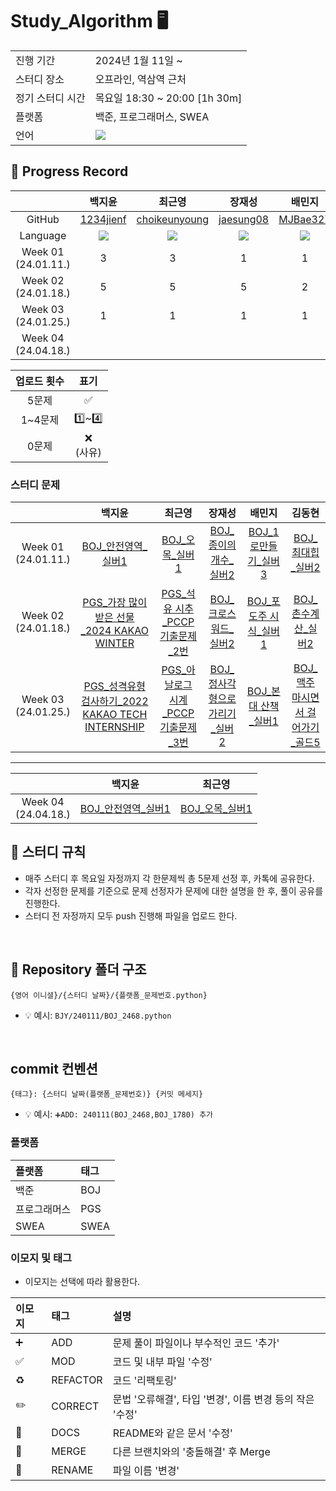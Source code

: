 # Study_Algorithm 🖥

<table>
  <tr>
    <td>진행 기간</td>
    <td>2024년 1월 11일 ~</td>
  </tr>
  <tr>
    <td>스터디 장소</td>
    <td>오프라인, 역삼역 근처</td>
  </tr>
  <tr>
    <td>정기 스터디 시간</td>
    <td>목요일 18:30 ~ 20:00 [1h 30m] <br>
  </tr>
  <tr>
    <td>플랫폼</td>
    <td>백준, 프로그래머스, SWEA</td>
  </tr>
  <tr>
    <td>언어</td>
    <td>
        <img src="https://img.shields.io/badge/Python-3776AB?style=for-the-badge&logo=python&logoColor=white">
    </td>
  </tr>
</table>



## 📍 Progress Record
|  | 백지윤 | 최근영 | 장재성 | 배민지 | 김동현 |
| :---: | :---: | :---: | :---: | :---: | :---: |
| GitHub | [1234jienf](https://github.com/1234jienf) | [choikeunyoung](https://github.com/choikeunyoung) | [jaesung08](https://github.com/jaesung08) | [MJBae327](https://github.com/MJBae327) |[Chico0902](https://github.com/Chico0902) | 
| Language | <img src="https://img.shields.io/badge/Python-3776AB?style=for-the-badge&logo=python&logoColor=white"> | <img src="https://img.shields.io/badge/Python-3776AB?style=for-the-badge&logo=python&logoColor=white"> | <img src="https://img.shields.io/badge/Python-3776AB?style=for-the-badge&logo=python&logoColor=white"> | <img src="https://img.shields.io/badge/Python-3776AB?style=for-the-badge&logo=python&logoColor=white"> | <img src="https://img.shields.io/badge/Python-3776AB?style=for-the-badge&logo=python&logoColor=white"> |
| Week 01</br>(24.01.11.) | 3 | 3 | 1 | 1 | 3 |
| Week 02</br>(24.01.18.) | 5 | 5 | 5 | 2 | 5 |
| Week 03</br>(24.01.25.) | 1 | 1 | 1 | 1 | 1 |
| Week 04</br>(24.04.18.) |  |  |  |  |  |



| 업로드 횟수 | 표기 |
| :---: | :---: |
| 5문제 | ✅ |
| 1~4문제 | 1️⃣~4️⃣ |
| 0문제 | ❌ <br/>(사유) |


### 스터디 문제
|  | 백지윤 | 최근영 | 장재성 | 배민지 | 김동현 |
| :---: | :---: | :---: | :---: | :---: | :---: |
| Week 01</br>(24.01.11.) | [BOJ_안전영역_실버1](https://www.acmicpc.net/problem/2468) | [BOJ_오목_실버1](https://www.acmicpc.net/problem/2615) | [BOJ_종이의개수_실버2](https://www.acmicpc.net/problem/1780) | [BOJ_1로만들기_실버3](https://www.acmicpc.net/problem/1463) |[BOJ_최대힙_실버2](https://www.acmicpc.net/problem/11279) |
| Week 02</br>(24.01.18.) | [PGS_가장 많이 받은 선물_2024 KAKAO WINTER](https://school.programmers.co.kr/learn/courses/30/lessons/258712) | [PGS_석유 시추_PCCP기출문제_2번](https://school.programmers.co.kr/learn/courses/30/lessons/250136) | [BOJ_크로스워드_실버2](https://www.acmicpc.net/problem/1706) | [BOJ_포도주 시식_실버1](https://www.acmicpc.net/problem/2156) |[BOJ_촌수계산_실버2](https://www.acmicpc.net/problem/2644) | 
| Week 03</br>(24.01.25.) | [PGS_성격유형 검사하기_2022 KAKAO TECH INTERNSHIP](https://school.programmers.co.kr/learn/courses/30/lessons/118666) | [PGS_아날로그 시계_PCCP기출문제_3번](https://school.programmers.co.kr/learn/courses/30/lessons/250135) | [BOJ_정사각형으로 가리기_실버2](https://www.acmicpc.net/problem/1569) | [BOJ_본대 산책_실버1](https://www.acmicpc.net/problem/12849) |[BOJ_맥주 마시면서 걸어가기_골드5](https://www.acmicpc.net/problem/9205) | 

***

|  | 백지윤 | 최근영 | 
| :---: | :---: | :---: | 
| Week 04</br>(24.04.18.) | [BOJ_안전영역_실버1](https://www.acmicpc.net/problem/2468) | [BOJ_오목_실버1](https://www.acmicpc.net/problem/2615) | 

## 📌 스터디 규칙
- 매주 스터디 후 목요일 자정까지 각 한문제씩 총 5문제 선정 후, 카톡에 공유한다.
- 각자 선정한 문제를 기준으로 문제 선정자가 문제에 대한 설명을 한 후, 풀이 공유를 진행한다.
- 스터디 전 자정까지 모두 push 진행해 파일을 업로드 한다.

<br/>

## 📁 Repository 폴더 구조
```
{영어 이니셜}/{스터디 날짜}/{플랫폼_문제번호.python}
```

- 💡 예시: `BJY/240111/BOJ_2468.python`


<br/>

## commit 컨벤션

```
{태그}: {스터디 날짜(플랫폼_문제번호)} {커밋 메세지}
```
- 💡 예시: `➕ADD: 240111(BOJ_2468,BOJ_1780) 추가`

### 플랫폼

| 플랫폼    | 태그  |
|:-------|:----|
| 백준     | BOJ |
| 프로그래머스 | PGS |
| SWEA   | SWEA |

### 이모지 및 태그

- 이모지는 선택에 따라 활용한다.

| 이모지 | 태그       | 설명                      |
|:----|:---------|:------------------------|
| ➕    | ADD     | 문제 풀이 파일이나 부수적인 코드 '추가'  |
| ✅   | MOD      | 코드 및 내부 파일 '수정'         |
| ♻️  | REFACTOR | 코드 '리팩토링'       |
| ✏️  | CORRECT | 문법 '오류해결', 타입 '변경', 이름 변경 등의 작은 '수정' |
| 📝  | DOCS     | README와 같은 문서 '수정'   |
| 🔀  | MERGE    | 다른 브랜치와의 '충돌해결' 후 Merge    |
| 🚚  | RENAME   | 파일 이름 '변경'   |



